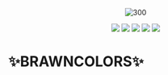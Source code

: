 <p align="center">
  <img src="https://i.postimg.cc/44VMMKsS/3-sin-t-tulo-20250412114153.png" alt="300">
</p>
<p align="center">
  <img src="https://img.shields.io/badge/spigotmc-yellow?style=for-the-badge" />
  <img src="https://img.shields.io/badge/spigot--plugin-yellow?style=for-the-badge" />
  <img src="https://img.shields.io/badge/Minecraft-green?style=for-the-badge" />
  <img src="https://img.shields.io/badge/Minecraft--plugin-green?style=for-the-badge" />
  <img src="https://img.shields.io/badge/BRAWNCOLORS-blue?style=for-the-badge" />
</p>
<p align="center">

# ✨BRAWNCOLORS✨ 
</p>
